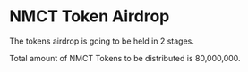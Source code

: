 # NMCT Token Airdrop

The tokens airdrop is going to be held in 2 stages.

Total amount of NMCT Tokens to be distributed is 80,000,000.
